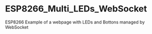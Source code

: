 # ESP8266_Multi_LEDs_WebSocket
ESP8266 Example of a webpage with LEDs and Bottons managed by WebSocket
